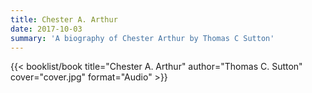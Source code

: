 ```yaml
---
title: Chester A. Arthur
date: 2017-10-03
summary: 'A biography of Chester Arthur by Thomas C Sutton'
---
```


{{< booklist/book
title="Chester A. Arthur"
author="Thomas C. Sutton"
cover="cover.jpg"
format="Audio" >}}
